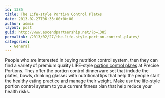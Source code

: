 ```yaml
---
id: 1385
title: The Life-style Portion Control Plates
date: 2013-02-27T06:33:00+00:00
author: admin
layout: post
guid: http://www.ascendpartnership.net/?p=1385
permalink: /2013/02/27/the-life-style-portion-control-plates/
categories:
  - General
---
```

People who are interested in buying nutrition control system, then they can find a variety of premium quality LIFE-style [portion control plates](http://www.preciseportions.com/LIFE-style-Portion-Control-Place-Setting-for-1-p/lps1.htm) at Precise Portions. They offer the portion control dinnerware set that include the plates, bowls, drinking glasses with nutritional tips that help the people start the healthy eating practice and manage their weight. Make use the life-style portion control system to your current fitness plan that help reduce your health risks.